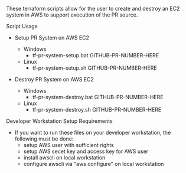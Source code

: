 These terraform scripts allow for the user to create and destroy an EC2 system in AWS to support execution of the PR source. 

Script Usage

* Setup PR System on AWS EC2
  * Windows
    * tf-pr-system-setup.bat GITHUB-PR-NUMBER-HERE
  * Linux
    * tf-pr-system-setup.sh GITHUB-PR-NUMBER-HERE

* Destroy PR System on AWS EC2
  * Windows
    * tf-pr-system-destroy.bat GITHUB-PR-NUMBER-HERE
  * Linux
    * tf-pr-system-destroy.sh GITHUB-PR-NUMBER-HERE

Developer Workstation Setup Requirements

* If you want to run these files on your developer workstation, the following must be done:
  * setup AWS user with sufficient rights
  * setup AWS secet key and access key for AWS user
  * install awscli on local workstation
  * configure awscli via "aws configure" on local workstation



